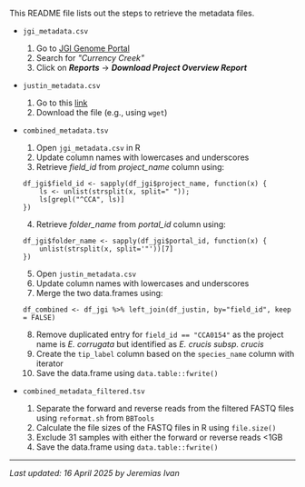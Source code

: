 This README file lists out the steps to retrieve the metadata files.
- `jgi_metadata.csv`
    1. Go to <a href="https://genome.jgi.doe.gov/portal/">JGI Genome Portal</a>
    2. Search for <i>"Currency Creek"</i>
    3. Click on <b><i>Reports</i></b> -> <b><i>Download Project Overview Report</i></b>

- `justin_metadata.csv`
    1. Go to this <a href="https://raw.githubusercontent.com/borevitzlab/cca-eucs/master/metadata/CCATreesCombinedMetadata.csv">link</a>
    2. Download the file (e.g., using `wget`) 

- `combined_metadata.tsv`
    1. Open `jgi_metadata.csv` in R
    2. Update column names with lowercases and underscores
    3. Retrieve <i>field_id</i> from <i>project_name</i> column using:
    ```
    df_jgi$field_id <- sapply(df_jgi$project_name, function(x) {
        ls <- unlist(strsplit(x, split=" "));
        ls[grepl("^CCA", ls)]
    })
    ```
    4. Retrieve <i>folder_name</i> from <i>portal_id</i> column using:
    ```
    df_jgi$folder_name <- sapply(df_jgi$portal_id, function(x) {
        unlist(strsplit(x, split='"'))[7]
    })
    ```
    5. Open `justin_metadata.csv`
    6. Update column names with lowercases and underscores
    7. Merge the two data.frames using:
    ```
    df_combined <- df_jgi %>% left_join(df_justin, by="field_id", keep = FALSE)
    ```
    8. Remove duplicated entry for `field_id == "CCA0154"` as the project name is <i>E. corrugata</i> but identified as <i>E. crucis subsp. crucis</i>
    9. Create the `tip_label` column based on the `species_name` column with iterator
    10. Save the data.frame using `data.table::fwrite()`

- `combined_metadata_filtered.tsv`
    1. Separate the forward and reverse reads from the filtered FASTQ files using `reformat.sh` from `BBTools`
    2. Calculate the file sizes of the FASTQ files in R using `file.size()`
    3. Exclude 31 samples with either the forward or reverse reads <1GB
    4. Save the data.frame using `data.table::fwrite()` 

---
<i>Last updated: 16 April 2025 by Jeremias Ivan</i>